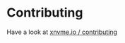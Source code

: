 <!--
SPDX-FileCopyrightText: Samsung Electronics Co., Ltd

SPDX-License-Identifier: BSD-3-Clause
-->

# Contributing

Have a look at [xnvme.io / contributing](https://xnvme.io/docs/latest/contributing/)

